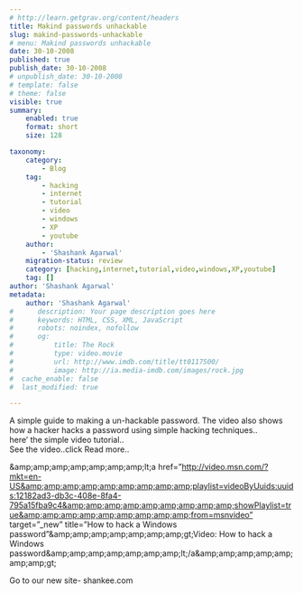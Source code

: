 ```yaml
---
# http://learn.getgrav.org/content/headers
title: Makind passwords unhackable
slug: makind-passwords-unhackable
# menu: Makind passwords unhackable
date: 30-10-2008
published: true
publish_date: 30-10-2008
# unpublish_date: 30-10-2008
# template: false
# theme: false
visible: true
summary:
    enabled: true
    format: short
    size: 128

taxonomy:
    category:
        - Blog
    tag:
        - hacking
        - internet
        - tutorial
        - video
        - windows
        - XP
        - youtube
    author:
        - 'Shashank Agarwal'
    migration-status: review
    category: [hacking,internet,tutorial,video,windows,XP,youtube]
    tag: []
author: 'Shashank Agarwal'
metadata:
    author: 'Shashank Agarwal'
#      description: Your page description goes here
#      keywords: HTML, CSS, XML, JavaScript
#      robots: noindex, nofollow
#      og:
#          title: The Rock
#          type: video.movie
#          url: http://www.imdb.com/title/tt0117500/
#          image: http://ia.media-imdb.com/images/rock.jpg
#  cache_enable: false
#  last_modified: true

---
```


A simple guide to making a un-hackable password. The video also shows how a hacker hacks a password using simple hacking techniques..  
here’ the simple video tutorial..  
See the video..click Read more..

&amp;amp;amp;amp;amp;amp;amp;amp;lt;a href=”http://video.msn.com/?mkt=en-US&amp;amp;amp;amp;amp;amp;amp;amp;amp;playlist=videoByUuids:uuids:12182ad3-db3c-408e-8fa4-795a15fba9c4&amp;amp;amp;amp;amp;amp;amp;amp;amp;showPlaylist=true&amp;amp;amp;amp;amp;amp;amp;amp;amp;from=msnvideo” target=”\_new” title=”How to hack a Windows password”&amp;amp;amp;amp;amp;amp;amp;amp;gt;Video: How to hack a Windows password&amp;amp;amp;amp;amp;amp;amp;amp;lt;/a&amp;amp;amp;amp;amp;amp;amp;amp;gt;

Go to our new site- shankee.com
